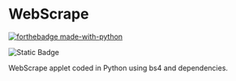 WebScrape
========================
[![forthebadge made-with-python](http://ForTheBadge.com/images/badges/made-with-python.svg)](https://www.python.org/)

![Static Badge](https://img.shields.io/badge/Python-3.11.1-blue)

WebScrape applet coded in Python using bs4 and dependencies.
